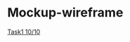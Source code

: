 # Mockup-wireframe
[Task1 10/10](https://miro.com/app/board/uXjVPPXeuZc=/?share_link_id=581234041935)

